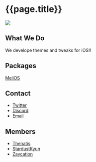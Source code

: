 # {{page.title}}
![](https://cdn.discordapp.com/attachments/633069116835627047/643951476825129030/MercuryDevLogo.png)
  
## What We Do

We develope themes and tweaks for iOS!!

## Packages
[MeliOS](https://repo.twickd.com/package/com.thenatis.MeliOS)

## Contact
- [Twitter](https://twitter.com/mercuryiosdev)
- [Discord](https://discord.gg/kfkZTYr)
- [Email](mercuryiosdev@gmail.com)

## Members
- [Thenatis](https://twitter.com/thenatis1)
- [StardustKyun](https://twitter.com/StardustKyun)
- [Zaycation](https://twitter.com/zaycationdev)
